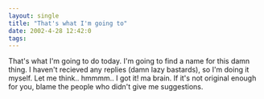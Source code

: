 ```yaml
---
layout: single
title: "That's what I'm going to"
date: 2002-4-28 12:42:0
tags: 
---
```


That's what I'm going to do today. I'm going to find a name for this damn thing. I haven't recieved any replies (damn lazy bastards), so I'm doing it myself. Let me think.. hmmmm.. I got it! ma brain. If it's not original enough for you, blame the people who didn't give me suggestions.

